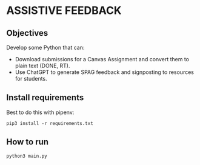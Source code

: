 # ASSISTIVE FEEDBACK

## Objectives

Develop some Python that can:

+ Download submissions for a Canvas Assignment and convert them to plain text (DONE, RT).
+ Use ChatGPT to generate SPAG feedback and signposting to resources for students.

## Install requirements

Best to do this with pipenv:

`pip3 install -r requirements.txt`

## How to run

`python3 main.py`